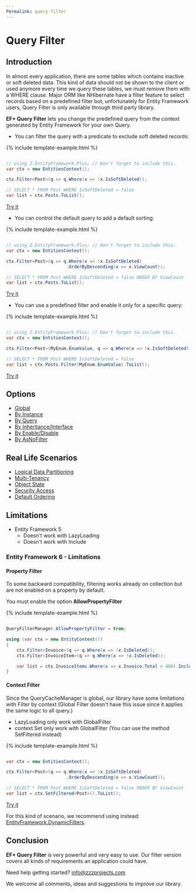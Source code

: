 ```yaml
---
Permalink: query-filter
---
```


# Query Filter

## Introduction

In almost every application, there are some tables which contains inactive or soft deleted data. This kind of data should not be shown to the client or used anymore every time we query these tables, we must remove them with a WHERE clause. Major ORM like NHibernate have a filter feature to select records based on a predefined filter but, unfortunately for Entity Framework users, Query Filter is only available through third party library.

**EF+ Query Filter** lets you change the predefined query from the context generated by Entity Framework for your own Query.

 - You can filter the query with a predicate to exclude soft deleted records:

{% include template-example.html %} 
```csharp

// using Z.EntityFramework.Plus; // Don't forget to include this.
var ctx = new EntitiesContext();

ctx.Filter<Post>(q => q.Where(x => !x.IsSoftDeleted));

// SELECT * FROM Post WHERE IsSoftDeleted = false
var list = ctx.Posts.ToList();

```

[Try it](https://dotnetfiddle.net/066xSv)

 - You can control the default query to add a default sorting:

{% include template-example.html %} 
```csharp

// using Z.EntityFramework.Plus; // Don't forget to include this.
var ctx = new EntitiesContext();

ctx.Filter<Post>(q => q.Where(x => !x.IsSoftDeleted)
                       .OrderByDescending(x => x.ViewCount));

// SELECT * FROM Post WHERE IsSoftDeleted = false ORDER BY ViewCount
var list = ctx.Posts.ToList();

```

[Try it](https://dotnetfiddle.net/F7mGZM)

 - You can use a predefined filter and enable it only for a specific query:

{% include template-example.html %} 
```csharp

// using Z.EntityFramework.Plus; // Don't forget to include this.
var ctx = new EntitiesContext();

ctx.Filter<Post>(MyEnum.EnumValue, q => q.Where(x => !x.IsSoftDeleted)).Disable();

// SELECT * FROM Post WHERE IsSoftDeleted = false
var list = ctx.Posts.Filter(MyEnum.EnumValue).ToList();
```

[Try it](https://dotnetfiddle.net/5bmB2n)

## Options

 - [Global](options/ef6-query-filter-global.md)
 - [By Instance](options/ef6-query-filter-by-instance.md)
 - [By Query](options/ef6-query-filter-by-query.md)
 - [By Inheritance/Interface](options/ef6-query-filter-by-inheritance-interface.md)
 - [By Enable/Disable](options/ef6-query-filter-by-enable-disable.md)
 - [By AsNoFilter](options/ef6-query-filter-by-as-no-filter.md)

## Real Life Scenarios

 - [Logical Data Partitioning](scenarios/ef6-query-filter-logical-data-partitioning.md)
 - [Multi-Tenancy](scenarios/ef6-query-filter-multi-tenancy.md)
 - [Object State](scenarios/ef6-query-filter-object-state.md)
 - [Security Access](scenarios/ef6-query-filter-security-access.md)
 - [Default Ordering](scenarios/ef6-query-filter-default-ordering.md)

## Limitations

 - Entity Framework 5
   - Doesn't work with LazyLoading
   - Doesn't work with Include

### Entity Framework 6 - Limitations
 
#### Property Filter

To some backward compatibility, filtering works already on collection but are not enabled on a property by default.

You must enable the option **AllowPropertyFilter**

{% include template-example.html %} 
```csharp

QueryFilterManager.AllowPropertyFilter = true;

using (var ctx = new EntityContext())
{
    ctx.Filter<Invoice>(q => q.Where(x => !x.IsDeleted));
    ctx.Filter<InvoiceItem>(q => q.Where(x => !x.IsDeleted));

    var list = ctx.InvoiceItems.Where(x => x.Invoice.Total > 400).Include("Invoice").ToList();
}

```

#### Context Filter

Since the QueryCacheManager is global, our library have some limitations with Filter by context (Global Filter doesn't have this issue since it applies the same logic to all query.)

 - LazyLoading only work with GlobalFilter
 - context.Set only work with GlobalFilter (You can use the method SetFiltered instead)

{% include template-example.html %} 
```csharp

var ctx = new EntitiesContext();

ctx.Filter<Post>(q => q.Where(x => !x.IsSoftDeleted)
                       .OrderByDescending(x => x.ViewCount));

// SELECT * FROM Post WHERE IsSoftDeleted = false ORDER BY ViewCount
var list = ctx.SetFiltered<Post>().ToList();

```

[Try it](https://dotnetfiddle.net/cTEtCX)

For this kind of scenario, we recommend using instead: [EntityFramework.DynamicFilters](https://github.com/zzzprojects/EntityFramework.DynamicFilters).

## Conclusion

**EF+ Query Filter** is very powerful and very easy to use. Our filter version covers all kinds of requirements an application could have.

Need help getting started? [info@zzzprojects.com](mailto:info@zzzprojects.com)

We welcome all comments, ideas and suggestions to improve our library.
